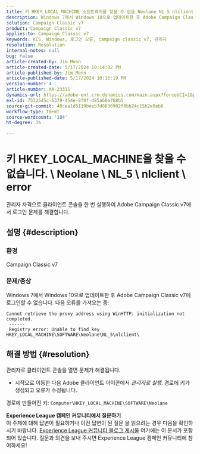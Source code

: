 ```yaml
---
title: 키 HKEY_LOCAL_MACHINE 소프트웨어를 찾을 수 없음 Neolane NL_5 nlclient 오류
description: Windows 7에서 Windows 10으로 업데이트한 후 Adobe Campaign Classic v7 로그인 오류를 해결하는 방법에 대해 알아봅니다.
solution: Campaign Classic v7
product: Campaign Classic v7
applies-to: Campaign Classic v7
keywords: KCS, Windows, 로그인 오류, campaign classic v7, 관리자
resolution: Resolution
internal-notes: null
bug: false
article-created-by: Jim Menn
article-created-date: 5/17/2024 10:14:02 PM
article-published-by: Jim Menn
article-published-date: 5/17/2024 10:16:19 PM
version-number: 4
article-number: KA-23311
dynamics-url: https://adobe-ent.crm.dynamics.com/main.aspx?forceUCI=1&pagetype=entityrecord&etn=knowledgearticle&id=518acdbe-9a14-ef11-9f8a-6045bd006268
exl-id: 7532545c-6379-454e-8f0f-d85a60a768b5
source-git-commit: 40cea1d5119beeb7d8836982f8bb24c15b2e0eb8
workflow-type: tm+mt
source-wordcount: '184'
ht-degree: 3%

---
```


# 키 HKEY_LOCAL_MACHINE을 찾을 수 없습니다. \ Neolane \ NL_5 \ nlclient \ error


관리자 자격으로 클라이언트 콘솔을 한 번 실행하여 Adobe Campaign Classic v7에서 로그인 문제를 해결합니다.

## 설명 {#description}


### 환경

Campaign Classic v7



### 문제/증상

Windows 7에서 Windows 10으로 업데이트한 후 Adobe Campaign Classic v7에 로그인할 수 없습니다. 다음 오류를 가져오는 중:


```
Cannot retrieve the proxy address using WinHTTP: initialization not completed.
 ------
 Registry error: Unable to find key HKEY_LOCAL_MACHINE\SOFTWARE\Neolane\NL_5\nlclient\
```



## 해결 방법 {#resolution}


관리자로 클라이언트 콘솔을 열면 문제가 해결됩니다.

- 시작으로 이동한 다음 Adobe 클라이언트 아이콘에서 *관리자로 실행*. 경로에 키가 생성되고 오류가 수정됩니다.


경로에 만들어진 키: `Computer\HKEY_LOCAL_MACHINE\SOFTWARE\Neolane`


<b>Experience League 캠페인 커뮤니티에서 질문하기</b><br>이 주제에 대해 답변이 필요하거나 이전 답변이 된 질문 을 읽으려는 경우 다음을 확인하시기 바랍니다. [Experience League 커뮤니티 블로그 게시물](https://experienceleaguecommunities.adobe.com/t5/adobe-campaign-classic-blogs/introducing-top-kcs-articles-curated-for-your-troubleshooting/bc-p/672426#M132 "링크 따라가기") 여기에는 이 문서가 포함되어 있습니다. 질문과 의견을 보내 주시면 Experience League 캠페인 커뮤니티에 참여하세요!
